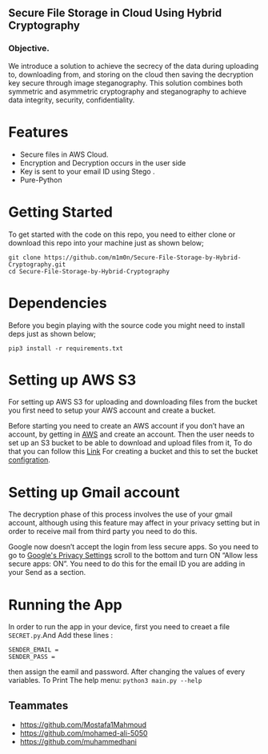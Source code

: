 ## Secure File Storage in Cloud Using Hybrid Cryptography ##

### Objective.
We introduce a solution to achieve the secrecy of the data during uploading to, downloading from,
and storing on the cloud then saving the decryption key secure through image steganography. This solution
combines both symmetric and asymmetric cryptography and steganography to achieve data integrity, security,
confidentiality.

# Features
* Secure files in AWS Cloud.
* Encryption and Decryption occurs in the user side
* Key is sent to your email ID using Stego .
* Pure-Python

# Getting Started

To get started with the code on this repo, you need to either clone or download this repo into your machine just as shown below;

```
git clone https://github.com/m1m0n/Secure-File-Storage-by-Hybrid-Cryptography.git
cd Secure-File-Storage-by-Hybrid-Cryptography
```

# Dependencies

Before you begin playing with the source code you might need to install deps just as shown below;

`pip3 install -r requirements.txt`

# Setting up AWS S3

For setting up AWS S3 for uploading and downloading files from the bucket you first need to setup your AWS
account and create a bucket.

Before starting you need to create an AWS account if you don’t have an account, by getting in [AWS](https://aws.amazon.com/) and create an account.
Then the user needs to set up an S3 bucket to be able to download and upload files from it, To do that you can follow this [Link](https://docs.aws.amazon.com/AmazonS3/latest/userguide/creating-bucket.html) For creating a bucket and this to set the bucket [configration](https://towardsdatascience.com/how-to-upload-and-download-files-from-aws-s3-using-python-2022-4c9b787b15f2).


# Setting up Gmail account

The decryption phase of this process involves the use of your gmail account, although using this feature may affect in your privacy setting but in order to receive mail from third party you need to do this.

Google now doesn’t accept the login from less secure apps. So you need to go to [Google's Privacy Settings](https://myaccount.google.com/security) scroll to the bottom and turn ON “Allow less secure apps: ON”. You need to do this for the email ID you are adding in your Send as a section.

# Running the App
In order to run the app in your device, first you need to creaet a file  `SECRET.py`.And Add these lines :
```
SENDER_EMAIL = 
SENDER_PASS =  
```
then assign the eamil and password.
After changing the values of every variables. 
To Print The help menu:
`python3 main.py --help`

## Teammates
- https://github.com/Mostafa1Mahmoud
- https://github.com/mohamed-ali-5050
- https://github.com/muhammedhani
